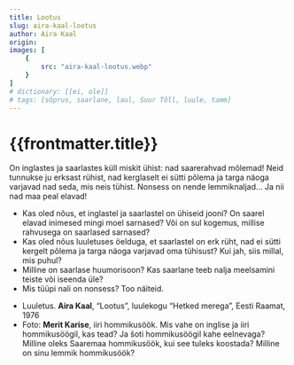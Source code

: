 ```yaml
---
title: Lootus
slug: aira-kaal-lootus
author: Aira Kaal
origin: 
images: [
    {
        src: "aira-kaal-lootus.webp"
    }
]
# dictionary: [[ei, ole]]
# tags: [sõprus, saarlane, laul, Suur Tõll, luule, tamm]
---
```


<h1 class="story-h1">
    {{frontmatter.title}}
</h1>

<!-- Fotole: Sarnased saarlased? -->

On inglastes ja saarlastes
küll miskit ühist:
nad saarerahvad mõlemad!
Neid tunnukse ju erksast rühist,
nad kerglaselt ei sütti põlema
ja targa näoga varjavad
nad seda, mis neis tühist.
Nonsess on nende
lemmiknaljad…
Ja nii nad maa peal elavad!


<story-author :author="frontmatter.author" :origin="frontmatter.origin" />
<!-- <story-dictionary :terms="frontmatter.dictionary" /> -->

<details-wrapper summary="Mõtlemiseks ja arutlemiseks">

- Kas oled nõus, et inglastel ja saarlastel on ühiseid jooni? On saarel elavad inimesed mingi moel sarnased? Või on sul kogemus, millise rahvusega on saarlased sarnased?
- Kas oled nõus luuletuses öelduga, et saarlastel on erk rüht, nad ei sütti kergelt põlema ja targa näoga varjavad oma tühisust? Kui jah, siis millal, mis puhul?
- Milline on saarlase huumorisoon? Kas saarlane teeb nalja meelsamini teiste või iseenda üle?
- Mis tüüpi nali on nonsess? Too näiteid.

</details-wrapper>


<details-wrapper summary="Allikad" class="text-sm" icon="IconSources">

- Luuletus. **Aira Kaal**, “Lootus”, luulekogu “Hetked merega”, Eesti Raamat, 1976
- Foto: **Merit Karise**, iiri hommikusöök. Mis vahe on inglise ja iiri hommikusöögil, kas tead? Ja šoti hommikusöögil kahe eelnevaga? Milline oleks Saaremaa hommikusöök, kui see tuleks koostada? Milline on sinu lemmik hommikusöök?

</details-wrapper>
